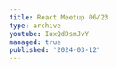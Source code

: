```yaml
---
title: React Meetup 06/23
type: archive
youtube: IuxQdDsmJvY
managed: true
published: '2024-03-12'
---
```


